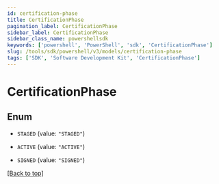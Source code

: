 ```yaml
---
id: certification-phase
title: CertificationPhase
pagination_label: CertificationPhase
sidebar_label: CertificationPhase
sidebar_class_name: powershellsdk
keywords: ['powershell', 'PowerShell', 'sdk', 'CertificationPhase'] 
slug: /tools/sdk/powershell/v3/models/certification-phase
tags: ['SDK', 'Software Development Kit', 'CertificationPhase']
---
```



# CertificationPhase

## Enum


* `STAGED` (value: `"STAGED"`)

* `ACTIVE` (value: `"ACTIVE"`)

* `SIGNED` (value: `"SIGNED"`)


[[Back to top]](#) 

